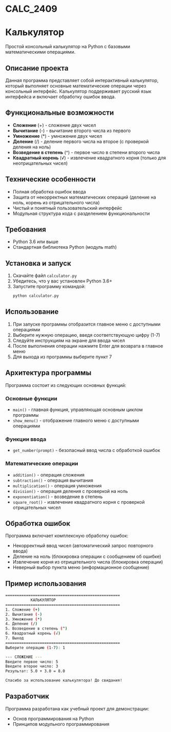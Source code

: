 # CALC_2409

# Калькулятор

Простой консольный калькулятор на Python с базовыми математическими операциями.

## Описание проекта
Данная программа представляет собой интерактивный калькулятор, который выполняет основные математические операции через консольный интерфейс. Калькулятор поддерживает русский язык интерфейса и включает обработку ошибок ввода.

## Функциональные возможности

- **Сложение** (+) - сложение двух чисел
- **Вычитание** (-) - вычитание второго числа из первого
- **Умножение** (*) - умножение двух чисел
- **Деление** (/) - деление первого числа на второе (с проверкой деления на ноль)
- **Возведение в степень** (^) - первое число в степени второго числа
- **Квадратный корень** (√) - извлечение квадратного корня (только для неотрицательных чисел)

## Технические особенности

- Полная обработка ошибок ввода
- Защита от некорректных математических операций (деление на ноль, корень из отрицательного числа)
- Чистый и понятный пользовательский интерфейс
- Модульная структура кода с разделением функциональности

## Требования

- Python 3.6 или выше
- Стандартная библиотека Python (модуль math)

## Установка и запуск

1. Скачайте файл `calculator.py`
2. Убедитесь, что у вас установлен Python 3.6+
3. Запустите программу командой:
   ```bash
   python calculator.py

## Использование

1. При запуске программы отобразится главное меню с доступными операциями
2. Выберите нужную операцию, введя соответствующую цифру (1-7)
3. Следуйте инструкциям на экране для ввода чисел
4. После выполнения операции нажмите Enter для возврата в главное меню
5. Для выхода из программы выберите пункт 7


## Архитектура программы

Программа состоит из следующих основных функций:

### Основные функции
- `main()` - главная функция, управляющая основным циклом программы
- `show_menu()` - отображение главного меню с доступными операциями

### Функции ввода
- `get_number(prompt)` - безопасный ввод числа с обработкой ошибок

### Математические операции
- `addition()` - операция сложения
- `subtraction()` - операция вычитания
- `multiplication()` - операция умножения
- `division()` - операция деления с проверкой на ноль
- `exponentiation()` - возведение в степень
- `square_root()` - извлечение квадратного корня с проверкой отрицательных чисел

## Обработка ошибок

Программа включает комплексную обработку ошибок:
- Некорректный ввод чисел (автоматический запрос повторного ввода)
- Деление на ноль (блокировка операции с сообщением об ошибке)
- Извлечение корня из отрицательного числа (блокировка операции)
- Неверный выбор пункта меню (информационное сообщение)

## Пример использования
```bash
==================================================
           КАЛЬКУЛЯТОР
==================================================
1. Сложение (+)
2. Вычитание (-)
3. Умножение (*)
4. Деление (/)
5. Возведение в степень (^)
6. Квадратный корень (√)
7. Выход
==================================================
Выберите операцию (1-7): 1

--- СЛОЖЕНИЕ ---
Введите первое число: 5
Введите второе число: 3
Результат: 5.0 + 3.0 = 8.0

Спасибо за использование калькулятора! До свидания!
```


## Разработчик

Программа разработана как учебный проект для демонстрации:
- Основ программирования на Python
- Принципов модульного программирования
